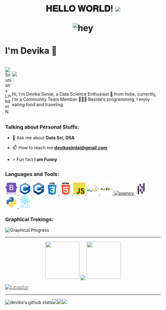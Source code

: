 <!-- intro hello world -->
<h1 align="center">
𝐇𝐄𝐋𝐋𝐎 𝐖𝐎𝐑𝐋𝐃! <img src="https://raw.githubusercontent.com/Sagar0-0/Sagar0-0/main/GIF/Earth.gif" width="24px">

  
  
  
   ![hey](https://miro.medium.com/max/720/1*qdAW1TjCN57h1lbuuzvchg.gif) 
  
  #            I'm Devika 🙋‍


<br/>


<a href="https://www.linkedin.com/in/devika-simlai-489b5b220/">
  <img align="left" alt="Sounish's LinkdeIN" width="22px" src="https://cdn.jsdelivr.net/npm/simple-icons@v3/icons/linkedin.svg" />
</a>



![](https://visitor-badge.glitch.me/badge?page_id=devika03.devika03)

<br />

Hi, I'm Devika Simlai, a Data Science Enthusiast 🚀 from India, currently, I'm a Community Team Member 🙍🏽‍♂️  Beside's programming, I enjoy eating food and traveling.

<br />

  
### **Talking about Personal Stuffs:**

- 💬 Ask me about **Data Sci, DSA**

- 📫 How to reach me **devikasimlai@gmail.com**

- ⚡ Fun fact **I am Funny**



<h3 align="left">Languages and Tools:</h3>
<p align="left"> <a href="https://getbootstrap.com" target="_blank" rel="noreferrer"> <img src="https://raw.githubusercontent.com/devicons/devicon/master/icons/bootstrap/bootstrap-plain-wordmark.svg" alt="bootstrap" width="40" height="40"/> </a> <a href="https://www.cprogramming.com/" target="_blank" rel="noreferrer"> <img src="https://raw.githubusercontent.com/devicons/devicon/master/icons/c/c-original.svg" alt="c" width="40" height="40"/> </a> <a href="https://www.w3schools.com/cpp/" target="_blank" rel="noreferrer"> <img src="https://raw.githubusercontent.com/devicons/devicon/master/icons/cplusplus/cplusplus-original.svg" alt="cplusplus" width="40" height="40"/> </a> <a href="https://www.w3schools.com/css/" target="_blank" rel="noreferrer"> <img src="https://raw.githubusercontent.com/devicons/devicon/master/icons/css3/css3-original-wordmark.svg" alt="css3" width="40" height="40"/> </a> <a href="https://www.w3.org/html/" target="_blank" rel="noreferrer"> <img src="https://raw.githubusercontent.com/devicons/devicon/master/icons/html5/html5-original-wordmark.svg" alt="html5" width="40" height="40"/> </a> <a href="https://developer.mozilla.org/en-US/docs/Web/JavaScript" target="_blank" rel="noreferrer"> <img src="https://raw.githubusercontent.com/devicons/devicon/master/icons/javascript/javascript-original.svg" alt="javascript" width="40" height="40"/> </a> <a href="https://www.mysql.com/" target="_blank" rel="noreferrer"> <img src="https://raw.githubusercontent.com/devicons/devicon/master/icons/mysql/mysql-original-wordmark.svg" alt="mysql" width="40" height="40"/> </a> <a href="https://nodejs.org" target="_blank" rel="noreferrer"> <img src="https://raw.githubusercontent.com/devicons/devicon/master/icons/nodejs/nodejs-original-wordmark.svg" alt="nodejs" width="40" height="40"/> </a> <a href="https://opencv.org/" target="_blank" rel="noreferrer"> <img src="https://www.vectorlogo.zone/logos/opencv/opencv-icon.svg" alt="opencv" width="40" height="40"/> </a> <a href="https://pandas.pydata.org/" target="_blank" rel="noreferrer"> <img src="https://raw.githubusercontent.com/devicons/devicon/2ae2a900d2f041da66e950e4d48052658d850630/icons/pandas/pandas-original.svg" alt="pandas" width="40" height="40"/> </a> <a href="https://www.python.org" target="_blank" rel="noreferrer"> <img src="https://raw.githubusercontent.com/devicons/devicon/master/icons/python/python-original.svg" alt="python" width="40" height="40"/> </a> <a href="https://reactjs.org/" target="_blank" rel="noreferrer"> <img src="https://raw.githubusercontent.com/devicons/devicon/master/icons/react/react-original-wordmark.svg" alt="react" width="40" height="40"/> </a> </p>


### **Graphical Trekings:**
![Graphical Progress](https://activity-graph.herokuapp.com/graph?username=devika03&hide_border=true&area=true&point=transparent%22)

<hr>

<!-- streak and trophies -->
<p align="center">
  <img height="120" width="110" src="https://raw.githubusercontent.com/Sagar0-0/Sagar0-0/main/WEBP/left.webp">
  <img align="center" src="https://github-readme-streak-stats.herokuapp.com/?user=devika03&theme=dark&hide_border=true"/>
  <img height="120" width="110" src="https://raw.githubusercontent.com/Sagar0-0/Sagar0-0/main/WEBP/right.webp">
</p>

[![𝚝𝚛𝚘𝚙𝚑𝚢](https://github-profile-trophy.vercel.app/?username=devika03&column=8&margin-w=35&margin-h=35&no-bg=true&no-frame=true&theme=radical)](https://github.com/devika03)
<br>

<hr>
  
  
![devika's github stats](https://github-readme-stats.vercel.app/api?username=devika03&show_icons=true&hide_border=true)<img src="https://i.giphy.com/media/IdyAQJVN2kVPNUrojM/200.webp" width="100"><img src="https://i.giphy.com/media/LMt9638dO8dftAjtco/200.webp" width="100"><img src="https://i.giphy.com/media/KzJkzjggfGN5Py6nkT/200.webp" width="100">

